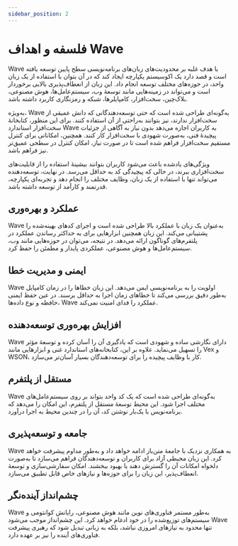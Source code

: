 ```yaml
---
sidebar_position: 2
---
```


# فلسفه و اهداف Wave
Wave با هدف غلبه بر محدودیت‌های زبان‌های برنامه‌نویسی سطح پایین توسعه یافته است و قصد دارد یک اکوسیستم یکپارچه ایجاد کند که در آن بتوان با استفاده از یک زبان واحد، در حوزه‌های مختلف توسعه انجام داد.
این زبان از انعطاف‌پذیری بالایی برخوردار است و می‌تواند در زمینه‌هایی مانند توسعهٔ وب، سیستم‌عامل‌ها، هوش مصنوعی، بلاک‌چین، سخت‌افزار، کامپایلرها، شبکه و رمزنگاری کاربرد داشته باشد.

به‌ویژه، Wave به‌گونه‌ای طراحی شده است که حتی توسعه‌دهندگانی که دانش عمیقی از سخت‌افزار ندارند، نیز بتوانند به‌راحتی از آن استفاده کنند.
برای این منظور، کتابخانهٔ سخت‌افزار استاندارد Wave به کاربران اجازه می‌دهد بدون نیاز به آگاهی از جزئیات پیچیدهٔ فنی، به‌صورت شهودی با سخت‌افزار کار کنند. همچنین، امکاناتی برای کنترل مستقیم سخت‌افزار فراهم شده است تا در صورت نیاز، امکان کنترل در سطحی عمیق‌تر نیز فراهم باشد.

ویژگی‌های یادشده باعث می‌شود کاربران بتوانند بیشینهٔ استفاده را از قابلیت‌های سخت‌افزاری ببرند، در حالی که پیچیدگی کد به حداقل می‌رسد.
در نهایت، توسعه‌دهنده می‌تواند تنها با استفاده از یک زبان، وظایف مختلف را انجام دهد و تجربه‌ای یکپارچه، قدرتمند و کارآمد از توسعه داشته باشد.

## عملکرد و بهره‌وری
Wave به‌عنوان یک زبان با عملکرد بالا طراحی شده است و اجرای کدهای بهینه‌شده را پشتیبانی می‌کند. این زبان همچنین ابزارهایی برای به حداکثر رساندن عملکرد در پلتفرم‌های گوناگون ارائه می‌دهد.
در نتیجه، می‌توان در حوزه‌هایی مانند وب، سیستم‌عامل‌ها و هوش مصنوعی، عملکردی پایدار و مطمئن را حفظ کرد.

## ایمنی و مدیریت خطا
Wave اولویت را به برنامه‌نویسی ایمن می‌دهد. این زبان خطاها را در زمان کامپایل به‌طور دقیق بررسی می‌کند تا خطاهای زمان اجرا به حداقل برسند.
در عین حفظ ایمنی حافظه و نوع داده‌ها، Wave عملکرد را فدای امنیت نمی‌کند.

## افزایش بهره‌وری توسعه‌دهنده
Wave دارای نگارشی ساده و شهودی است که یادگیری آن را آسان کرده و توسعهٔ مؤثر را تسهیل می‌نماید.
علاوه بر این، کتابخانه‌های استاندارد غنی و ابزارهایی مانند Vex و WSON، کار با وظایف پیچیده را برای توسعه‌دهندگان بسیار آسان‌تر می‌سازد.

## مستقل از پلتفرم
Wave به‌گونه‌ای طراحی شده است که یک کد واحد بتواند بر روی سیستم‌عامل‌های مختلف اجرا شود.
این محیط توسعهٔ مستقل از پلتفرم، این امکان را می‌دهد که برنامه‌نویس با یک‌بار نوشتن کد، آن را در چندین محیط به اجرا درآورد.

## جامعه و توسعه‌پذیری
Wave به همکاری نزدیک با جامعهٔ متن‌باز ادامه خواهد داد و به‌طور مداوم پیشرفت خواهد کرد.
این زبان محیطی آزاد برای کاربران و توسعه‌دهندگان فراهم می‌سازد تا به‌صورت دلخواه امکانات آن را گسترش دهند یا بهبود ببخشند.
امکان سفارشی‌سازی و توسعهٔ انعطاف‌پذیر، این زبان را برای حوزه‌ها و نیازهای خاص قابل تطبیق می‌سازد.

## چشم‌انداز آینده‌نگر
Wave به‌طور مستمر فناوری‌های نوین مانند هوش مصنوعی، رایانش کوانتومی و سیستم‌های توزیع‌شده را در خود ادغام خواهد کرد.
این چشم‌انداز موجب می‌شود Wave تنها محدود به نیازهای امروزی نباشد، بلکه به زبانی تبدیل شود که رهبری پیشرفت فناوری‌های آینده را نیز بر عهده دارد.
